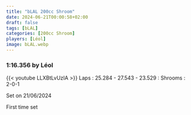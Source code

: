 ```yaml
---
title: "bLAL 200cc Shroom"
date: 2024-06-21T00:00:58+02:00
draft: false
tags: [bLAL]
categories: [200cc Shroom]
players: [Léol]
image: bLAL.webp
---
```

### 1:16.356 by Léol

{{< youtube LLXBtLvUzIA >}}
Laps : 25.284 - 27.543 - 23.529 :
Shrooms : 2-0-1

Set on 21/06/2024

First time set